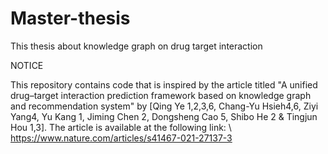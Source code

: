 # Master-thesis
This thesis about knowledge graph on drug target interaction

NOTICE

This repository contains code that is inspired by the article titled "A unified drug–target interaction prediction
framework based on knowledge graph and
recommendation system" by [Qing Ye 1,2,3,6, Chang-Yu Hsieh4,6, Ziyi Yang4, Yu Kang 1, Jiming Chen 2, Dongsheng Cao 5,
Shibo He 2 & Tingjun Hou 1,3].
The article is available at the following link:
\\
https://www.nature.com/articles/s41467-021-27137-3


